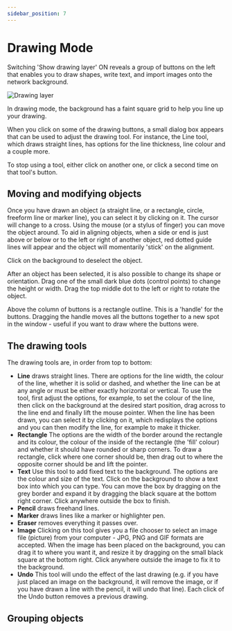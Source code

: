 ```yaml
---
sidebar_position: 7
---
```

# Drawing Mode

Switching 'Show drawing layer' ON reveals a group of buttons on the left that enables you to draw shapes, write text, and import images onto the network background.  

![Drawing layer](/images/drawingLayer.png)

In drawing mode, the background has a faint square grid to help you line up your drawing.

When you click on some of the drawing buttons, a small dialog box appears that can be used to adjust the drawing tool. For instance, the Line tool, which draws straight lines, has options for the line thickness, line colour and a couple more.

To stop using a tool, either click on another one, or click a second time on that tool's button.

## Moving and modifying objects

Once you have drawn an object (a straight line, or a rectangle, circle, freeform line or marker line), you can select it by clicking on it. The cursor will change to a cross.  Using the mouse (or a stylus of finger) you can  move the object around. To aid in aligning objects, when a side or end is just above or below or to the left or right of another object, red dotted guide lines will appear and the object will momentarily 'stick' on the alignment.

Click on the background to deselect the object.  

After an object has been selected, it is also possible to change its shape or orientation. Drag one of the small dark blue dots (control points) to change the height or width.  Drag the top middle dot to the left or right to rotate the object.

Above the column of buttons is a rectangle outline.  This is a 'handle' for the buttons.  Dragging the handle moves all the buttons together to a new spot in the window - useful if you want to draw where the buttons were.

## The drawing tools

The drawing tools are, in order from top to bottom:

* **Line** draws straight lines.  There are options for the line width, the colour of the line, whether it is solid or dashed, and whether the line can be at any angle or must be either exactly horizontal or vertical.  To use the tool, first adjust the options, for example, to set the colour of the line, then click on the background at the desired start position, drag across to the line end and finally lift the mouse pointer.  When the line has been drawn, you can select it by clicking on it, which redisplays the options and you can then modify the line, for example to make it thicker.
* **Rectangle** The options are the width of the border around the rectangle and its colour, the colour of the inside of the rectangle (the 'fill' colour) and whether it should have rounded or sharp corners.  To draw a rectangle, click where one corner should be, then drag out to where the opposite corner should be and lift the pointer.
* **Text**  Use this tool to add fixed text to the background. The options are the colour and size of the text.  Click on the background to show a text box into which you can type.  You can move the box by dragging on the grey border and expand it by dragging the black square at the bottom right corner.  Click anywhere outside the box to finish.
* **Pencil** draws freehand lines.
* **Marker** draws lines like a marker or highlighter pen.
* **Eraser** removes everything it passes over.
* **Image** Clicking on this tool gives you a file chooser to select an image file (picture) from your computer - JPG, PNG and GIF formats are accepted. When the image has been placed on the background, you can drag it to where you want it, and resize it by dragging on the small black square at the bottom right.  Click anywhere outside the image to fix it to the background.
* **Undo** This tool will undo the effect of the last drawing (e.g. if you have just placed an image on the background, it will remove the image, or if you have drawn a line with the pencil, it will undo that line).  Each click of the Undo button removes a previous drawing.

## Grouping objects
